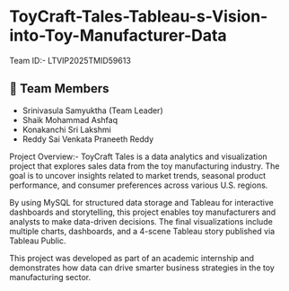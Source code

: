 # ToyCraft-Tales-Tableau-s-Vision-into-Toy-Manufacturer-Data

Team ID:- LTVIP2025TMID59613
## 👥 Team Members

- Srinivasula Samyuktha (Team Leader)  
- Shaik Mohammad Ashfaq  
- Konakanchi Sri Lakshmi  
- Reddy Sai Venkata Praneeth Reddy

Project Overview:-
ToyCraft Tales is a data analytics and visualization project that explores sales data from the toy manufacturing industry. The goal is to uncover insights related to market trends, seasonal product performance, and consumer preferences across various U.S. regions.

By using MySQL for structured data storage and Tableau for interactive dashboards and storytelling, this project enables toy manufacturers and analysts to make data-driven decisions. The final visualizations include multiple charts, dashboards, and a 4-scene Tableau story published via Tableau Public.

This project was developed as part of an academic internship and demonstrates how data can drive smarter business strategies in the toy manufacturing sector.

